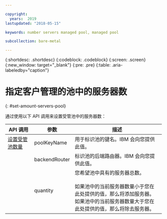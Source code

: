 ```yaml
---

copyright:
  years:  2019
lastupdated: "2018-05-15"

keywords: number servers managed pool, managed pool

subcollection: bare-metal

---
```


{:shortdesc: .shortdesc}
{:codeblock: .codeblock}
{:screen: .screen}
{:new_window: target="_blank"}
{:pre: .pre}
{:table: .aria-labeledby="caption"}

# 指定客户管理的池中的服务器数
{: #set-amount-servers-pool}

通过使用以下 API 调用来设置受管池中的服务器数：

|API 调用|参数|描述|
|---|---|---|
|<a href="https://softlayer.github.io/reference/services/SoftLayer_Account/setManagedPoolQuantity/" target="_blank">设置受管池数量</a>|poolKeyName|用于标识池的键名。IBM 会向您提供此值。|
|  |backendRouter|标识池的后端路由器。IBM 会向您提供此值。|
|  |quantity|您希望池中具有的服务器总数。<br><br>如果池中的当前服务器数量小于您在此处提供的值，那么将添加服务器。<br>如果池中的当前服务器数量大于您在此处提供的值，那么将除去服务器。|
